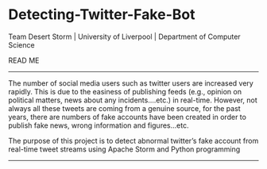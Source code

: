 # Detecting-Twitter-Fake-Bot
Team Desert Storm | University of Liverpool | Department of Computer Science

READ ME 
****
The number of social media users such as twitter users are increased very rapidly. 
This is due to the easiness of publishing feeds (e.g., opinion on political matters, news about any incidents….etc.) in real-time.
However, not always all these tweets are coming from a genuine source, for the past years, there are numbers of fake accounts have been created in order to publish fake news, wrong information and figures…etc. 

The purpose of this project is to detect abnormal twitter’s fake account from real-time tweet streams using Apache Storm and Python programming
****
